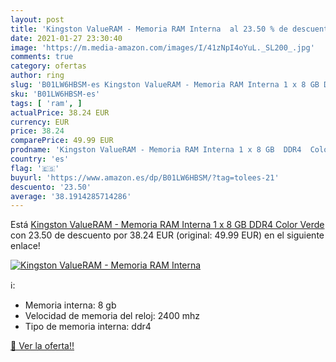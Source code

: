 ```yaml
---
layout: post
title: 'Kingston ValueRAM - Memoria RAM Interna  al 23.50 % de descuento'
date: 2021-01-27 23:30:40
image: 'https://m.media-amazon.com/images/I/41zNpI4oYuL._SL200_.jpg'
comments: true
category: ofertas
author: ring
slug: 'B01LW6HBSM-es Kingston ValueRAM - Memoria RAM Interna 1 x 8 GB DDR4...'
sku: 'B01LW6HBSM-es'
tags: [ 'ram', ]
actualPrice: 38.24 EUR
currency: EUR
price: 38.24
comparePrice: 49.99 EUR
prodname: 'Kingston ValueRAM - Memoria RAM Interna 1 x 8 GB  DDR4  Color Verde'
country: 'es'
flag: '🇪🇸'
buyurl: 'https://www.amazon.es/dp/B01LW6HBSM/?tag=tolees-21'
descuento: '23.50'
average: '38.1914285714286'
---
```


Está [Kingston ValueRAM - Memoria RAM Interna 1 x 8 GB  DDR4  Color Verde](https://www.amazon.es/dp/B01LW6HBSM/?tag=tolees-21) con 23.50 de descuento por 38.24 EUR (original: 49.99 EUR) en el siguiente enlace!

[![Kingston ValueRAM - Memoria RAM Interna ](https://m.media-amazon.com/images/I/41zNpI4oYuL._SL200_.jpg)](https://www.amazon.es/dp/B01LW6HBSM/?tag=tolees-21)

ℹ️:

- Memoria interna: 8 gb
- Velocidad de memoria del reloj: 2400 mhz
- Tipo de memoria interna: ddr4

[🛒 Ver la oferta!!](https://www.amazon.es/dp/B01LW6HBSM/?tag=tolees-21)
